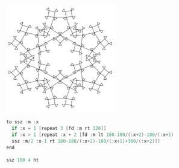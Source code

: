 ![](/teknoc/output/028.png)

```c
to ssz :m :x
  if :x = 1 [repeat 3 [fd :m rt 120]]
  if :x > 1 [repeat :x + 2 [fd :m lt 180-180/(:x+2)-180/(:x+1)
  ssz :m/2 :x-1 rt 180-180/(:x+2)-180/(:x+1)+360/(:x+2)]]
end

ssz 100 4 ht
```
